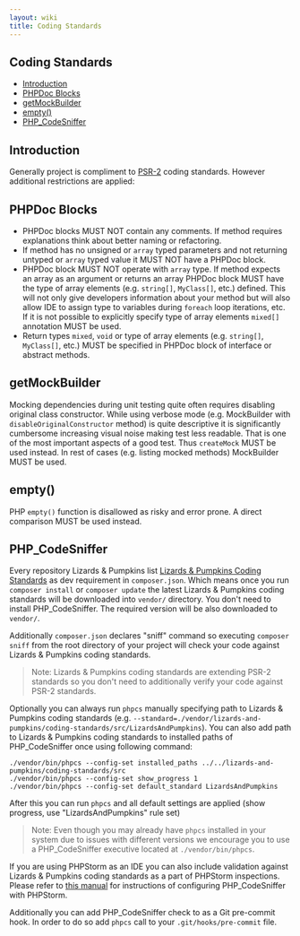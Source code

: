 ```yaml
---
layout: wiki
title: Coding Standards
---
```

## Coding Standards

 - [Introduction](#introduction)
 - [PHPDoc Blocks](#phpdoc-blocks)
 - [getMockBuilder](#getmockbuilder)
 - [empty()](#empty)
 - [PHP_CodeSniffer](#php_codesniffer)

## Introduction

Generally project is compliment to <a href="https://github.com/php-fig/fig-standards/blob/master/accepted/PSR-2-coding-style-guide.md" target="_blank">PSR-2</a> coding standards. However additional restrictions are applied:

## PHPDoc Blocks

 - PHPDoc blocks MUST NOT contain any comments. If method requires explanations think about better naming or refactoring.
 - If method has no unsigned or `array` typed parameters and not returning untyped or `array` typed value it MUST NOT have a PHPDoc block.
 - PHPDoc block MUST NOT operate with `array` type. If method expects an array as an argument or returns an array PHPDoc block MUST have the type of array elements (e.g. `string[]`, `MyClass[]`, etc.) defined. This will not only give developers information about your method but will also allow IDE to assign type to variables during `foreach` loop iterations, etc. If it is not possible to explicitly specify type of array elements `mixed[]` annotation MUST be used.
 - Return types `mixed`, `void` or type of array elements (e.g. `string[]`, `MyClass[]`, etc.) MUST be specified in PHPDoc block of interface or abstract methods.

## getMockBuilder

Mocking dependencies during unit testing quite often requires disabling original class constructor. While using verbose mode (e.g. MockBuilder with `disableOriginalConstructor` method) is quite descriptive it is significantly cumbersome increasing visual noise making test less readable. That is one of the most important aspects of a good test. Thus `createMock` MUST be used instead. In rest of cases (e.g. listing mocked methods) MockBuilder MUST be used.

## empty()

PHP `empty()` function is disallowed as risky and error prone. A direct comparison MUST be used instead.

## PHP_CodeSniffer

Every repository Lizards & Pumpkins list [Lizards & Pumpkins Coding Standards](https://github.com/lizards-and-pumpkins/coding-standards) as dev requirement in `composer.json`. Which means once you run `composer install` or `composer update` the latest Lizards & Pumpkins coding standards will be downloaded into `vendor/` directory. You don't need to install PHP_CodeSniffer. The required version will be also downloaded to `vendor/`.

Additionally `composer.json` declares "sniff" command so executing `composer sniff` from the root directory of your project will check your code against Lizards & Pumpkins coding standards.

> Note: Lizards & Pumpkins coding standards are extending PSR-2 standards so you don't need to additionally verify your code against PSR-2 standards.

Optionally you can always run `phpcs` manually specifying path to Lizards & Pumpkins coding standards (e.g. `--standard=./vendor/lizards-and-pumpkins/coding-standards/src/LizardsAndPumpkins`). You can also add path to Lizards & Pumpkins coding standards to installed paths of PHP_CodeSniffer once using following command:

```
./vendor/bin/phpcs --config-set installed_paths ../../lizards-and-pumpkins/coding-standards/src
./vendor/bin/phpcs --config-set show_progress 1
./vendor/bin/phpcs --config-set default_standard LizardsAndPumpkins
```

After this you can run `phpcs` and all default settings are applied (show progress, use "LizardsAndPumpkins" rule set)

> Note: Even though you may already have `phpcs` installed in your system due to issues with different versions we encourage you to use a PHP_CodeSniffer executive located at `./vendor/bin/phpcs`.

If you are using PHPStorm as an IDE you can also include validation against Lizards & Pumpkins coding standards as a part of PHPStorm inspections. Please refer to [this manual](https://www.jetbrains.com/phpstorm/help/using-php-code-sniffer-tool.html) for instructions of configuring PHP_CodeSniffer with PHPStorm.

Additionally you can add PHP_CodeSniffer check to as a Git pre-commit hook. In order to do so add `phpcs` call to your `.git/hooks/pre-commit` file.
